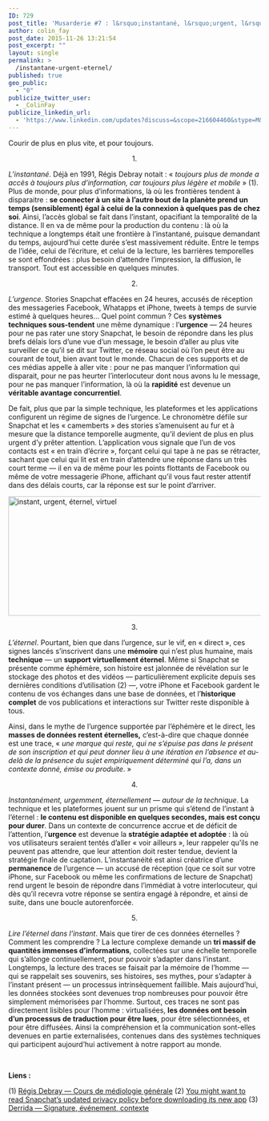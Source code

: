 ```yaml
---
ID: 729
post_title: 'Musarderie #7 : l&rsquo;instantané, l&rsquo;urgent, l&rsquo;éternel.'
author: colin_fay
post_date: 2015-11-26 13:21:54
post_excerpt: ""
layout: single
permalink: >
  /instantane-urgent-eternel/
published: true
geo_public:
  - "0"
publicize_twitter_user:
  - _ColinFay
publicize_linkedin_url:
  - 'https://www.linkedin.com/updates?discuss=&scope=216604460&stype=M&topic=6075630554609393664&type=U&a=BQyV'
---
```

Courir de plus en plus vite, et pour toujours.

<!--more-->
<p style="text-align: center;">1.</p>
<em>L’instantané</em>. Déjà en 1991, Régis Debray notait : « <em>toujours plus de monde a accès à toujours plus d’information, car toujours plus légère et mobile</em> » (1). Plus de monde, pour plus d’informations, là où les frontières tendent à disparaitre : <strong>se connecter à un site à l’autre bout de la planète prend un temps (sensiblement) égal à celui de la connexion à quelques pas de chez soi</strong>. Ainsi, l’accès global se fait dans l’instant, opacifiant la temporalité de la distance. Il en va de même pour la production du contenu : là où la technique a longtemps était une frontière à l’instantané, puisque demandant du temps, aujourd’hui cette durée s’est massivement réduite. Entre le temps de l’idée, celui de l’écriture, et celui de la lecture, les barrières temporelles se sont effondrées : plus besoin d’attendre l’impression, la diffusion, le transport. Tout est accessible en quelques minutes.
<p style="text-align: center;">2.</p>
<em>L’urgence</em>. Stories Snapchat effacées en 24 heures, accusés de réception des messageries Facebook, Whatapps et iPhone, tweets à temps de survie estimé à quelques heures... Quel point commun ? Ces <strong>systèmes techniques sous-tendent</strong> une même dynamique : l’<strong>urgence</strong> — 24 heures pour ne pas rater une story Snapchat, le besoin de répondre dans les plus brefs délais lors d’une vue d’un message, le besoin d’aller au plus vite surveiller ce qu’il se dit sur Twitter, ce réseau social où l’on peut être au courant de tout, bien avant tout le monde. Chacun de ces supports et de ces médias appelle à aller vite : pour ne pas manquer l’information qui disparait, pour ne pas heurter l’interlocuteur dont nous avons lu le message, pour ne pas manquer l’information, là où la <strong>rapidité</strong> est devenue un <strong>véritable avantage concurrentiel</strong>.

De fait, plus que par la simple technique, les plateformes et les applications configurent un régime de signes de l’urgence. Le chronomètre défile sur Snapchat et les « camemberts » des stories s’amenuisent au fur et à mesure que la distance temporelle augmente, qu’il devient de plus en plus urgent d’y prêter attention. L’application vous signale que l’un de vos contacts est « en train d’écrire », forçant celui qui tape à ne pas se rétracter, sachant que celui qui lit est en train d’attendre une réponse dans un très court terme — il en va de même pour les points flottants de Facebook ou même de votre messagerie iPhone, affichant qu’il vous faut rester attentif dans des délais courts, car la réponse est sur le point d’arriver.

<img class="aligncenter size-full wp-image-746" src="http://cf.data-bzh.fr/wp-content/uploads/2015/11/instantane-urgent-eternel-2.jpg" alt="instant, urgent, éternel, virtuel" width="639" height="238" />
<p style="text-align: center;">3.</p>
<em>L’éternel</em>. Pourtant, bien que dans l’urgence, sur le vif, en « direct », ces signes lancés s’inscrivent dans une <strong>mémoire</strong> qui n’est plus humaine, mais <strong>technique</strong> — un <strong>support virtuellement éternel</strong>. Même si Snapchat se présente comme éphémère, son histoire est jalonnée de révélation sur le stockage des photos et des vidéos — particulièrement explicite depuis ses dernières conditions d’utilisation (2) —, votre iPhone et Facebook gardent le contenu de vos échanges dans une base de données, et l’<strong>historique complet</strong> de vos publications et interactions sur Twitter reste disponible à tous.

Ainsi, dans le mythe de l’urgence supportée par l’éphémère et le direct, les <strong>masses de données restent éternelles,</strong> c’est-à-dire que chaque donnée est une trace, « <em>une marque qui reste, qui ne s’épuise pas dans le présent de son inscription et qui peut donner lieu à une itération en l’absence et au-delà de la présence du sujet empiriquement déterminé qui l’a, dans un contexte donné, émise ou produite</em>. »
<p style="text-align: center;">4.</p>
<em>Instantanément, urgemment, éternellement — autour de la technique</em>. La technique et les plateformes jouent sur un prisme qui s’étend de l’instant à l’éternel : <strong>le contenu est disponible en quelques secondes, mais est conçu pour durer</strong>. Dans un contexte de concurrence accrue et de déficit de l’attention, l’<strong>urgence</strong> est devenue la <strong>stratégie adaptée et adoptée</strong> : là où vos utilisateurs seraient tentés d’aller « voir ailleurs », leur rappeler qu’ils ne peuvent pas attendre, que leur attention doit rester tendue, devient la stratégie finale de captation. L’instantanéité est ainsi créatrice d’une <strong>permanence</strong> de l’urgence — un accusé de réception (que ce soit sur votre iPhone, sur Facebook ou même les confirmations de lecture de Snapchat) rend urgent le besoin de répondre dans l’immédiat à votre interlocuteur, qui dès qu’il recevra votre réponse se sentira engagé à répondre, et ainsi de suite, dans une boucle autorenforcée.
<p style="text-align: center;">5.</p>
<em>Lire l’éternel dans l’instant</em>. Mais que tirer de ces données éternelles ? Comment les comprendre ? La lecture complexe demande un <strong>tri massif de quantités immenses d’informations</strong>, collectées sur une échelle temporelle qui s’allonge continuellement, pour pouvoir s’adapter dans l’instant. Longtemps, la lecture des traces se faisait par la mémoire de l’homme — qui se rappelait ses souvenirs, ses histoires, ses mythes, pour s’adapter à l’instant présent — un processus intrinsèquement faillible. Mais aujourd’hui, les données stockées sont devenues trop nombreuses pour pouvoir être simplement mémorisées par l’homme. Surtout, ces traces ne sont pas directement lisibles pour l’homme : virtualisées, <strong>les données ont besoin d’un processus de traduction pour être lues</strong>, pour être sélectionnées, et pour être diffusées. Ainsi la compréhension et la communication sont-elles devenues en partie externalisées, contenues dans des systèmes techniques qui participent aujourd’hui activement à notre rapport au monde.

&nbsp;

<strong>Liens :</strong>

(1) <a href="http://www.gallimard.fr/Catalogue/GALLIMARD/Bibliotheque-des-Idees/Cours-de-mediologie-generale" target="_blank">Régis Debray — Cours de médiologie générale</a>
(2) <a href="http://qz.com/538256/you-might-want-to-read-snapchats-updated-privacy-policy-before-downloading-its-new-app/" target="_blank">You might want to read Snapchat’s updated privacy policy before downloading its new app</a>
(3) <a href="https://virographematics.wordpress.com/2011/05/25/signature-evenement-contexte/" target="_blank">Derrida — Signature, événement, contexte</a>
